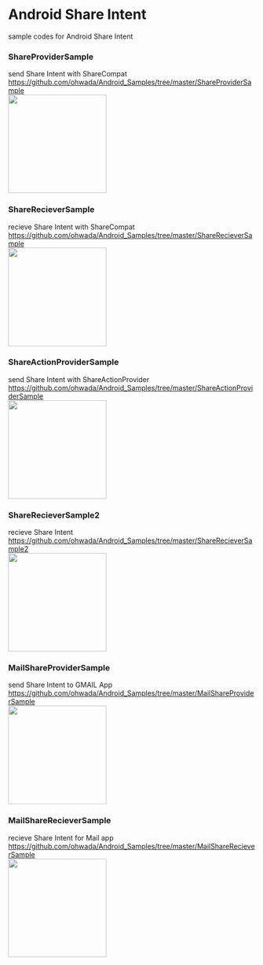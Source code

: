 Android  Share Intent
===============

sample codes for Android Share Intent <br/>

### ShareProviderSample
send Share Intent with ShareCompat <br/>
https://github.com/ohwada/Android_Samples/tree/master/ShareProviderSample <br/>
<image src="https://raw.githubusercontent.com/ohwada/Android_Samples/master/ShareProviderSample/screenshot/screenshot_share_provider_menu.png" width="200" /><br/>

### ShareRecieverSample
recieve Share Intent with ShareCompat <br/>
https://github.com/ohwada/Android_Samples/tree/master/ShareRecieverSample <br/>
<image src="https://raw.githubusercontent.com/ohwada/Android_Samples/master/ShareRecieverSample/screenshot/screenshot_share_reciever_from_sharecompat.png" width="200" /><br/>

### ShareActionProviderSample
send Share Intent with ShareActionProvider <br/>
https://github.com/ohwada/Android_Samples/tree/master/ShareActionProviderSample <br/>
<image src="https://raw.githubusercontent.com/ohwada/Android_Samples/master/ShareActionProviderSample/screenshot/screenshot_share_action_provider_menu.png" width="200" /><br/>

### ShareRecieverSample2
recieve Share Intent <br/>
https://github.com/ohwada/Android_Samples/tree/master/ShareRecieverSample2 <br/>
<image src="https://raw.githubusercontent.com/ohwada/Android_Samples/master/ShareRecieverSample2/screenshot/screenshot_share_reciever_from_share_provider.png" width="200" /><br/>

### MailShareProviderSample
send Share Intent to GMAIL App <br/>
https://github.com/ohwada/Android_Samples/tree/master/MailShareProviderSample <br/>
<image src="https://raw.githubusercontent.com/ohwada/Android_Samples/master/MailShareProviderSample/screenshot/screenshot_gmail_image.png" width="200" /><br/>

### MailShareRecieverSample
recieve Share Intent for Mail app <br/>
https://github.com/ohwada/Android_Samples/tree/master/MailShareRecieverSample <br/>
<image src="https://raw.githubusercontent.com/ohwada/Android_Samples/master/MailShareRecieverSample/screenshot/screenshot_mail_share_reciver_image.png" width="200" /><br/>



